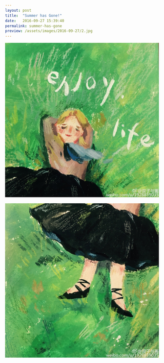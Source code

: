```yaml
---
layout: post
title:  "Summer has Gone!"
date:   2016-09-27 15:39:40
permalink: summer-has-gone
preview: /assets/images/2016-09-27/2.jpg
---
```


![Picture 2](/assets/images/2016-09-27/2.jpg)
<br>
<br>
![Picture 1](/assets/images/2016-09-27/1.jpg)

